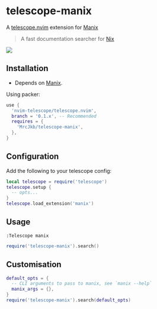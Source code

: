 # telescope-manix

A [telescope.nvim](https://github.com/nvim-telescope/telescope.nvim) extension for [Manix](https://github.com/mlvzk/manix)
> A fast documentation searcher for [Nix](https://nixos.wiki/wiki/Overview_of_the_Nix_Language)

![](https://user-images.githubusercontent.com/12857160/194766498-d39ca036-8e9c-4083-bb31-dca94e791588.png)

## Installation

* Depends on [Manix](https://github.com/mlvzk/manix).

Using packer:

```lua
use {
  'nvim-telescope/telescope.nvim',
  branch = '0.1.x', -- Recommended
  requires = {
    'MrcJkb/telescope-manix',
  },
}

```

## Configuration

Add the following to your telescope config:

```lua
local telescope = require('telescope')
telescope.setup {
  -- opts...
}
telescope.load_extension('manix')
```

## Usage

```vim
:Telescope manix
```

```lua
require('telescope-manix').search()
```

## Customisation

```lua
default_opts = {
  -- CLI arguments to pass to manix, see `manix --help`
  manix_args = {},
}
require('telescope-manix').search(default_opts)
```
